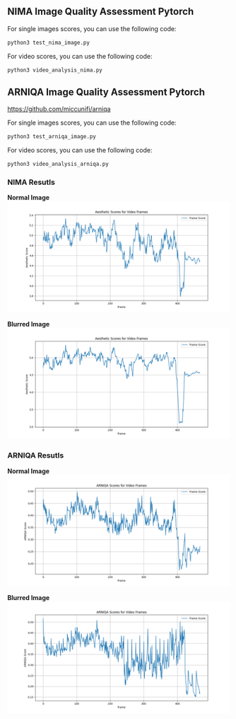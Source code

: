 ## NIMA Image Quality Assessment Pytorch

For single images scores, you can use the following code:

```bash
python3 test_nima_image.py
```

For video scores, you can use the following code:

```bash
python3 video_analysis_nima.py
```

## ARNIQA Image Quality Assessment Pytorch

https://github.com/miccunifi/arniqa

For single images scores, you can use the following code:

```bash
python3 test_arniqa_image.py
```

For video scores, you can use the following code:

```bash
python3 video_analysis_arniqa.py
```

### NIMA Resutls

**Normal Image**
![](results_normal.png)

**Blurred Image**
![](results_blur.png)

### ARNIQA Resutls

**Normal Image**
![](arniqa_result_clean.png)

**Blurred Image**
![](arniqa_results_blur.png)